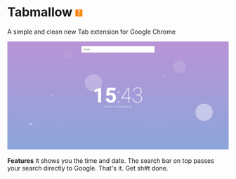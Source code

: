 # Tabmallow ![Icon](/icon16.png) 
A simple and clean new Tab extension for Google Chrome

![Screenshot](/img/screenshot.png)

**Features**
It shows you the time and date. The search bar on top passes your search directly to Google.
That's it. Get sh#t done.

